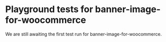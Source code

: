 # Playground tests for banner-image-for-woocommerce
We are still awaiting the first test run for banner-image-for-woocommerce.
